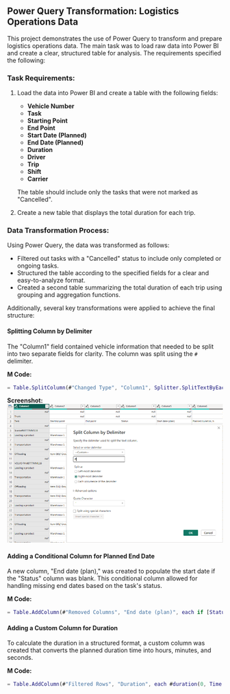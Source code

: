 ## Power Query Transformation: Logistics Operations Data

This project demonstrates the use of Power Query to transform and prepare logistics operations data. The main task was to load raw data into Power BI and create a clear, structured table for analysis. The requirements specified the following:

### Task Requirements:
1. Load the data into Power BI and create a table with the following fields:
   - **Vehicle Number**  
   - **Task** 
   - **Starting Point**  
   - **End Point**  
   - **Start Date (Planned)**   
   - **End Date (Planned)**   
   - **Duration**   
   - **Driver**   
   - **Trip**   
   - **Shift**   
   - **Carrier**   

   The table should include only the tasks that were not marked as "Cancelled".

2. Create a new table that displays the total duration for each trip.

### Data Transformation Process:
Using Power Query, the data was transformed as follows:
- Filtered out tasks with a "Cancelled" status to include only completed or ongoing tasks.
- Structured the table according to the specified fields for a clear and easy-to-analyze format.
- Created a second table summarizing the total duration of each trip using grouping and aggregation functions.
  
Additionally, several key transformations were applied to achieve the final structure:

#### Splitting Column by Delimiter
The "Column1" field contained vehicle information that needed to be split into two separate fields for clarity. The column was split using the `#` delimiter.

**M Code:**
```M
= Table.SplitColumn(#"Changed Type", "Column1", Splitter.SplitTextByEachDelimiter({"#"}, QuoteStyle.Csv, true), {"Column1.1", "Column1.2"})
```   
**Screenshot:**
![SplittingColumn](https://github.com/umidmirzaev/logistics-operations/blob/main/Step1%20-%20Splitting%20Column.png)


#### Adding a Conditional Column for Planned End Date
A new column, "End date (plan)," was created to populate the start date if the "Status" column was blank. This conditional column allowed for handling missing end dates based on the task's status.

**M Code:**
```M
= Table.AddColumn(#"Removed Columns", "End date (plan)", each if [Status] = null then [#"Start date (plan)"] else null)
```  

#### Adding a Custom Column for Duration
To calculate the duration in a structured format, a custom column was created that converts the planned duration time into hours, minutes, and seconds.

**M Code:**
```M
= Table.AddColumn(#"Filtered Rows", "Duration", each #duration(0, Time.Hour([#"Planned duration, h."]), Time.Minute([#"Planned duration, h."]), Time.Second([#"Planned duration, h."])))
```  
